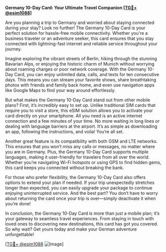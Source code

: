 **Germany 10-Day Card: Your Ultimate Travel Companion [[TG💪+ @esim1088](https://t.me/s/esim1088)]**

Are you planning a trip to Germany and worried about staying connected during your stay? Look no further! The Germany 10-Day Card is your perfect solution for hassle-free mobile connectivity. Whether you're a business traveler or an adventure seeker, this card ensures that you stay connected with lightning-fast internet and reliable service throughout your journey.

Imagine exploring the vibrant streets of Berlin, hiking through the stunning Bavarian Alps, or enjoying the historic charm of Munich without worrying about roaming charges or poor network coverage. With the Germany 10-Day Card, you can enjoy unlimited data, calls, and texts for ten consecutive days. This means you can stream your favorite shows, share breathtaking photos with friends and family back home, and even use navigation apps like Google Maps to find your way around effortlessly.

But what makes the Germany 10-Day Card stand out from other mobile plans? First, it’s incredibly easy to set up. Unlike traditional SIM cards that require you to visit a store, this eSIM solution allows you to activate your card directly on your smartphone. All you need is an active internet connection and a few minutes of your time. No more waiting in long lines or dealing with language barriers at the airport. It’s as simple as downloading an app, following the instructions, and voila! You’re all set.

Another great feature is its compatibility with both GSM and LTE networks. This ensures that you won’t miss any calls or messages, no matter where you are in Germany. Plus, the Germany 10-Day Card supports multiple languages, making it user-friendly for travelers from all over the world. Whether you’re navigating Wi-Fi hotspots or using GPS to find hidden gems, this card keeps you connected without breaking the bank.

For those who prefer flexibility, the Germany 10-Day Card also offers options to extend your plan if needed. If your trip unexpectedly stretches longer than expected, you can easily upgrade your package to continue enjoying uninterrupted service. And the best part? You don’t have to worry about returning the card once your trip is over—simply deactivate it when you’re done!

In conclusion, the Germany 10-Day Card is more than just a mobile plan; it’s your gateway to seamless travel experiences. From staying in touch with loved ones to discovering new destinations, this card has got you covered. So why wait? Get yours today and make your German adventure unforgettable!

[[TG💪+ @esim1088](https://t.me/s/esim1088) ![Image](https://i.postimg.cc/Y0z9fWf4/image.png)]